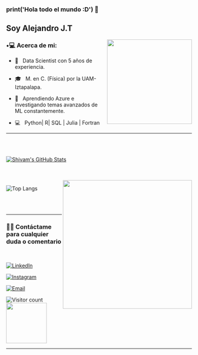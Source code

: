 ### print('Hola todo el mundo :D') 👋<h2> Soy Alejandro J.T</h2>



<img align='right' src="https://cdn.ageofempires.com/aoe-forums/original/3X/f/3/f32549d4a7b4981bef8331e8f20cf0f20b5fae63.gif" width="230">

<h3>•💻 Acerca de mi: </h3>



- 🤔 &nbsp; Data Scientist con 5 años de experiencia.

- 🎓 &nbsp;  M. en C. (Física) por la UAM-Iztapalapa.

- 🌱 &nbsp; Aprendiendo Azure e investigando temas avanzados de ML constantemente.

- 💻 &nbsp; Python| R| SQL | Julia | Fortran








<hr>



<br/><br/>

[![Shivam's GitHub Stats](https://github-readme-stats.vercel.app/api?username=Alejandro1848&show_icons=true)](https://github.com/Alejandro1848/Alejandro1848)

<br/>

<br/>

<img src="https://2.bp.blogspot.com/-1BRCSxB4xII/V3MWIpP-E5I/AAAAAAAAAA4/qmouvWhRGfsFoqGgPb06bryonTmiJ_9XwCLcB/s1600/24566.gif" width="350" align='right'>

![Top Langs](https://github-readme-stats.vercel.app/api/top-langs/?username=Alejandro1848&show_icons=true)

<br><br>



<hr>



<h3> 🤝🏻 Contáctame para cualquier duda o comentario </h3>

<br>



<p align="center">
  
  <a href="https://www.linkedin.com/in/alejandro-ju%C3%A1rez-toribio-8347b3199/"><img alt="LinkedIn" src="https://img.shields.io/badge/LinkedIn-Alejandro%20Ju%C3%A1rez_Toribio-blue?style=flat-square&logo=linkedin"></a>



<a href="hthttps://www.instagram.com/i_am_alex117/"><img alt="Instagram" src="https://img.shields.io/badge/Instagram-i_am_alex117-black?style=flat-square&logo=instagram"></a>

<a href="mailto:alex.fis.uam@gmail.com"><img alt="Email" src="https://img.shields.io/badge/Email-alex.fis.uam@gmail.com-blue?style=flat-square&logo=gmail"></a>

</p>





![Visitor count](https://visitor-badge.laobi.icu/badge?page_id=Alejandro1848.Alejandro1848)   <img src="https://steamuserimages-a.akamaihd.net/ugc/925926525725525771/13393CC9B809B3698337A7C6329A0EC7D4EFDDB3/" width="110">





<hr>



